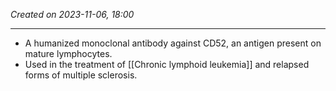 *Created on 2023-11-06, 18:00* 

---
- A humanized monoclonal antibody against CD52, an antigen present on mature lymphocytes. 
- Used in the treatment of [[Chronic lymphoid leukemia]] and relapsed forms of multiple sclerosis.